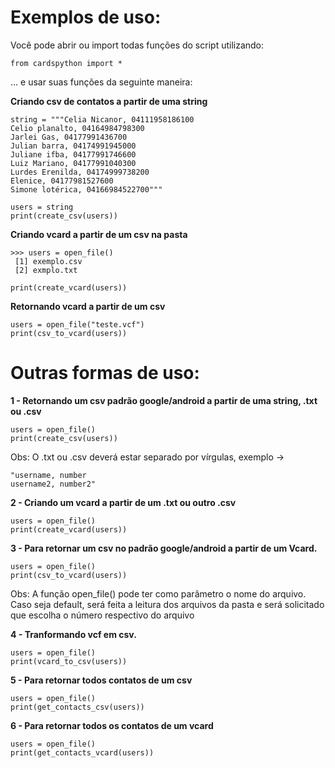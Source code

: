 # Exemplos de uso:

Você pode abrir ou import todas funções do script utilizando: 
```
from cardspython import *
````
... e usar suas funções da seguinte maneira:


**Criando csv de contatos a partir de uma string**
```
string = """Celia Nicanor, 04111958186100
Celio planalto, 04164984798300
Jarlei Gas, 04177991436700
Julian barra, 04174991945000
Juliane ifba, 04177991746600
Luiz Mariano, 04177991040300
Lurdes Erenilda, 04174999738200
Elenice, 04177981527600
Simone lotérica, 04166984522700"""

users = string
print(create_csv(users))
```

**Criando vcard a partir de um csv na pasta**
```
>>> users = open_file()
 [1] exemplo.csv
 [2] exmplo.txt
    
print(create_vcard(users))
```

**Retornando vcard a partir de um csv**
```
users = open_file("teste.vcf")
print(csv_to_vcard(users))
```

# Outras formas de uso:

**1 - Retornando um csv padrão google/android a partir de uma string, .txt ou .csv**
```
users = open_file()
print(create_csv(users))
```
Obs: O .txt ou .csv deverá estar separado por vírgulas, exemplo -> 
```
"username, number
username2, number2"
```
**2 - Criando um vcard a partir de um .txt ou outro .csv**
```
users = open_file()
print(create_vcard(users))
```

**3 - Para retornar um csv no padrão google/android a partir de um Vcard.**
```
users = open_file()
print(csv_to_vcard(users))
```
 Obs: A função open_file() pode ter como parâmetro o nome do arquivo. Caso seja default, será feita a leitura dos arquivos da pasta e será solicitado que escolha o número respectivo do arquivo
 
**4 - Tranformando vcf em csv.**
```
users = open_file()
print(vcard_to_csv(users))
```

**5 - Para retornar todos contatos de um csv**
```
users = open_file()
print(get_contacts_csv(users))
```

**6 - Para retornar todos os contatos de um vcard**
```
users = open_file()
print(get_contacts_vcard(users))
```

